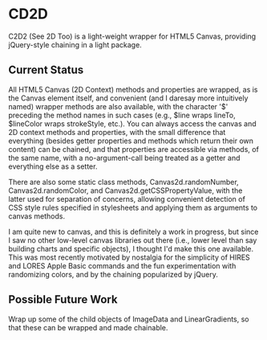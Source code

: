 CD2D
====
C2D2 (See 2D Too) is a light-weight wrapper for HTML5 Canvas, providing jQuery-style chaining in a light package.

Current Status
--------------
All HTML5 Canvas (2D Context) methods and properties are wrapped, as is the Canvas element itself, and convenient 
(and I daresay more intuitively named) wrapper methods are also available, with the character '$' preceding the method 
names in such cases (e.g., $line wraps lineTo, $lineColor wraps strokeStyle, etc.). You can always access the 
canvas and 2D context methods and properties, with the small difference that everything (besides getter properties 
and methods which return their own content) can be chained, and that properties are accessible via methods, 
of the same name, with a no-argument-call being treated as a getter and everything else as a setter. 

There are also some static class methods, Canvas2d.randomNumber, Canvas2d.randomColor, and Canvas2d.getCSSPropertyValue,
with the latter used for separation of concerns, allowing convenient detection of CSS style rules specified in
stylesheets and applying them as arguments to canvas methods.

I am quite new to canvas, and this is definitely a work in progress, but since I saw no other low-level canvas 
libraries out there (i.e., lower level than say building charts and specific objects), I thought I'd make this 
one available. This was most recently motivated by nostalgia for the simplicity of HIRES and LORES Apple Basic
commands and the fun experimentation with randomizing colors, and by the chaining popularized by jQuery.


Possible Future Work
--------------------
Wrap up some of the child objects of ImageData and LinearGradients, so that these can be wrapped and made chainable.